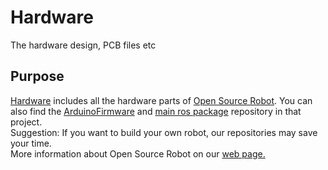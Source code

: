 # Hardware
The hardware design, PCB files etc

## Purpose
[Hardware](https://github.com/open-robot/Hardware) includes all the hardware parts of [Open Source Robot](https://github.com/open-robot). 
You can also find the [ArduinoFirmware](https://github.com/open-robot/ArduinoFirmware) and [main ros package](https://github.com/open-robot/open-robot) repository in that project.   
Suggestion: If you want to build your own robot, our repositories may save your time.  
More information about Open Source Robot on our [web page.](http://www.ros-robot.com/)
